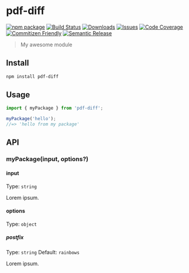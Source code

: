 # pdf-diff

[![npm package][npm-img]][npm-url]
[![Build Status][build-img]][build-url]
[![Downloads][downloads-img]][downloads-url]
[![Issues][issues-img]][issues-url]
[![Code Coverage][codecov-img]][codecov-url]
[![Commitizen Friendly][commitizen-img]][commitizen-url]
[![Semantic Release][semantic-release-img]][semantic-release-url]

> My awesome module

## Install

```bash
npm install pdf-diff
```

## Usage

```ts
import { myPackage } from 'pdf-diff';

myPackage('hello');
//=> 'hello from my package'
```

## API

### myPackage(input, options?)

#### input

Type: `string`

Lorem ipsum.

#### options

Type: `object`

##### postfix

Type: `string`
Default: `rainbows`

Lorem ipsum.

[build-img]: https://github.com/kirankandel/pdf-diff/actions/workflows/release.yml/badge.svg
[build-url]: https://github.com/kirankandel/pdf-diff/actions/workflows/release.yml
[downloads-img]: https://img.shields.io/npm/dt/pdf-diff
[downloads-url]: https://www.npmtrends.com/pdf-diff
[npm-img]: https://img.shields.io/npm/v/pdf-diff
[npm-url]: https://www.npmjs.com/package/pdf-diff
[issues-img]: https://img.shields.io/github/issues/kirankandel/pdf-diff
[issues-url]: https://github.com/kirankandel/pdf-diff/issues
[codecov-img]: https://codecov.io/gh/kirankandel/pdf-diff/branch/main/graph/badge.svg
[codecov-url]: https://codecov.io/gh/kirankandel/pdf-diff
[semantic-release-img]: https://img.shields.io/badge/%20%20%F0%9F%93%A6%F0%9F%9A%80-semantic--release-e10079.svg
[semantic-release-url]: https://github.com/semantic-release/semantic-release
[commitizen-img]: https://img.shields.io/badge/commitizen-friendly-brightgreen.svg
[commitizen-url]: http://commitizen.github.io/cz-cli/
